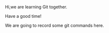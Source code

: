 Hi,we are learning Git together.

Have a good time!

We are going to record some git commands here.
